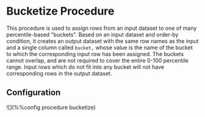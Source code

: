 # Bucketize Procedure

This procedure is used to assign rows from an input dataset to one of many percentile-based "buckets".
Based on an input dataset and order-by condition, it creates an output dataset with the same row 
names as the input and a single column called `bucket,` whose value is the name of the bucket to which
the corresponding input row has been assigned. The buckets cannot overlap, and are not required to cover
the entire 0-100 percentile range. Input rows which do not fit into any bucket will not have
corresponding rows in the output dataset.

## Configuration

![](%%config procedure bucketize)
